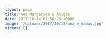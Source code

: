 ```yaml
---
layout: page
title: Ana Margarida & Amigas
date: 2017-10-14 01:58:26 +0000
image: "/uploads/2017/10/13/ana_e_damas.jpg"
videos: []
---
```

